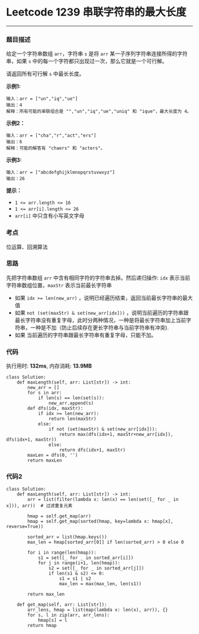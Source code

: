 # Leetcode 1239 串联字符串的最大长度
***
### 题目描述

给定一个字符串数组 `arr`，字符串 `s` 是将 `arr` 某一子序列字符串连接所得的字符串，如果 `s` 中的每一个字符都只出现过一次，那么它就是一个可行解。

请返回所有可行解 `s` 中最长长度。

**示例1:**

	输入：arr = ["un","iq","ue"]
	输出：4
	解释：所有可能的串联组合是 "","un","iq","ue","uniq" 和 "ique"，最大长度为 4。

**示例2：**

	输入：arr = ["cha","r","act","ers"]
	输出：6
	解释：可能的解答有 "chaers" 和 "acters"。
	
**示例3:**
	
	输入：arr = ["abcdefghijklmnopqrstuvwxyz"]
	输出：26

**提示：**

* `1 <= arr.length <= 16`
* `1 <= arr[i].length <= 26`
* `arr[i]` 中只含有小写英文字母

### 考点

位运算、回溯算法


### 思路
先把字符串数组 `arr` 中含有相同字符的字符串去掉。然后递归操作: `idx` 表示当前字符串数组位置，`maxStr` 表示当前最长字符串

* 如果 `idx >= len(new_arr)` ，说明已经遍历结束，返回当前最长字符串的最大值
* 如果 `not (set(maxStr) & set(new_arr[idx]))` ，说明当前遍历的字符串跟最长字符串没有重复字母，此时分两种情况，一种是将最长字符串加上当前字符串，一种是不加（防止后续存在更长字符串与当前字符串有冲突).
* 如果 当前遍历的字符串跟最长字符串有重复字母，只能不加。


### 代码
执行用时: **132ms**, 内存消耗: **13.9MB**

```
class Solution:
    def maxLength(self, arr: List[str]) -> int:
        new_arr = []
        for s in arr:
            if len(s) == len(set(s)):
                new_arr.append(s)
        def dfs(idx, maxStr):
            if idx >= len(new_arr):
                return len(maxStr)
            else:
                if not (set(maxStr) & set(new_arr[idx])):
                    return max(dfs(idx+1, maxStr+new_arr[idx]), dfs(idx+1, maxStr))
                else:
                    return dfs(idx+1, maxStr)
        maxLen = dfs(0, '')
        return maxLen
```

### 代码2

```
class Solution:
    def maxLength(self, arr: List[str]) -> int:
        arr = list(filter(lambda x: len(x) == len(set([_ for _ in x])), arr))  # 过滤重复元素

        hmap = self.get_map(arr)
        hmap = self.get_map(sorted(hmap, key=lambda x: hmap[x], reverse=True))

        sorted_arr = list(hmap.keys())
        max_len = hmap[sorted_arr[0]] if len(sorted_arr) > 0 else 0
        
        for i in range(len(hmap)):
            s1 = set([_ for _ in sorted_arr[i]])
            for j in range(i+1, len(hmap)):
                s2 = set([_ for _ in sorted_arr[j]])
                if len(s1 & s2) <= 0:
                    s1 = s1 | s2
                    max_len = max(max_len, len(s1))

        return max_len

    def get_map(self, arr: List[str]):
        arr_lens, hmap = list(map(lambda x: len(x), arr)), {}
        for s, l in zip(arr, arr_lens):
            hmap[s] = l
        return hmap
```

